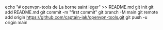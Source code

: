 echo "# openvpn-tools de La borne saint léger" >> README.md
git init
git add README.md
git commit -m "first commit"
git branch -M main
git remote add origin https://github.com/captain-jak/openvpn-tools.git
git push -u origin main
